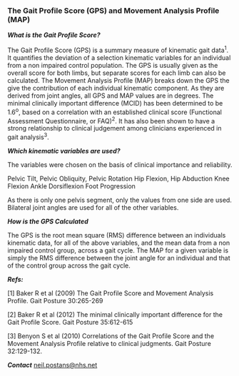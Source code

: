 ### The Gait Profile Score (GPS) and Movement Analysis Profile (MAP)

**_What is the Gait Profile Score?_**

The Gait Profile Score (GPS) is a summary measure of kinematic gait data<sup>1</sup>. It quantifies the deviation of a selection kinematic variables for an individual from a non impaired control population. The GPS is usually given as the overall score for both limbs, but separate scores for each limb can also be calculated. The Movement Analysis Profile (MAP) breaks down the GPS the give the contribution of each individual kinematic component. As they are derived from joint angles, all GPS and MAP values are in degrees. The minimal clinically important difference (MCID) has been determined to be 1.6<sup>o</sup>, based on a correlation with an established clinical score (Functional Assessment Questionnaire, or FAQ)<sup>2</sup>. It has also been shown to have a strong relationship to clinical judgement among clinicians experienced in gait analysis<sup>3</sup>.

**_Which kinematic variables are used?_**

The variables were chosen on the basis of clinical importance and reliability.

Pelvic Tilt, Pelvic Obliquity, Pelvic Rotation
Hip Flexion, Hip Abduction
Knee Flexion
Ankle Dorsiflexion
Foot Progression

As there is only one pelvis segment, only the values from one side are used. Bilateral joint angles are used for all of the other variables. 

**_How is the GPS Calculated_**

The GPS is the root mean square (RMS) difference between an individuals kinematic data, for all of the above variables, and the mean data from a non impaired control group, across a gait cycle. The MAP for a given variable is simply the RMS difference between the joint angle for an individual and that of the control group across the gait cycle.  

**_Refs:_**

[1] Baker R et al (2009) The Gait Profile Score and Movement Analysis Profile. Gait Posture 30:265-269

[2] Baker R et al (2012) The minimal clinically important difference for the Gait Profile Score. Gait Posture 35:612-615

[3] Benyon S et al (2010) Correlations of the Gait Profile Score and the Movement Analysis Profile relative to
clinical judgments. Gait Posture 32:129-132.

**_Contact_**
neil.postans@nhs.net
